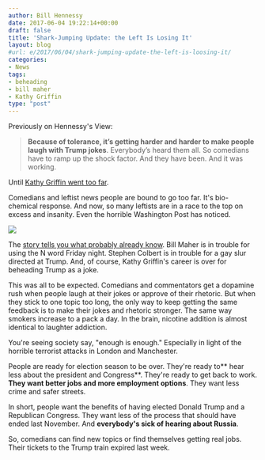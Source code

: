 ```yaml
---
author: Bill Hennessy
date: 2017-06-04 19:22:14+00:00
draft: false
title: 'Shark-Jumping Update: the Left Is Losing It'
layout: blog
#url: e/2017/06/04/shark-jumping-update-the-left-is-loosing-it/
categories:
- News
tags:
- beheading
- bill maher
- Kathy Griffin
type: "post"
---
```


Previously on Hennessy's View:



> **Because of tolerance, it’s getting harder and harder to make people laugh with Trump jokes**. Everybody’s heard them all. So comedians have to ramp up the shock factor. And they have been. And it was working.

Until [Kathy Griffin went too far](https://hennessysview.com).



Comedians and leftist news people are bound to go too far. It's bio-chemical response. And now, so many leftists are in a race to the top on excess and insanity. Even the horrible Washington Post has noticed.

![](https://hennessysview.com/wp-content/uploads/2017/06/Screenshot-2017-06-04-14.09.51-1024x459.png)


The [story tells you what probably already know](https://www.washingtonpost.com/news/the-fix/wp/2017/06/03/maher-griffin-colbert-anti-trump-comedians-are-having-a-really-bad-moment/). Bill Maher is in trouble for using the N word Friday night. Stephen Colbert is in trouble for a gay slur directed at Trump. And, of course, Kathy Griffin's career is over for beheading Trump as a joke.

This was all to be expected. Comedians and commentators get a dopamine rush when people laugh at their jokes or approve of their rhetoric. But when they stick to one topic too long, the only way to keep getting the same feedback is to make their jokes and rhetoric stronger. The same way smokers increase to a pack a day. In the brain, nicotine addition is almost identical to laughter addiction.

You're seeing society say, "enough is enough." Especially in light of the horrible terrorist attacks in London and Manchester.

People are ready for election season to be over. They're ready to** hear less about the president and Congress**. They're ready to get back to work. **They want better jobs and more employment options**. They want less crime and safer streets.

In short, people want the benefits of having elected Donald Trump and a Republican Congress. They want less of the process that should have ended last November. And **everybody's sick of hearing about Russia**.

So, comedians can find new topics or find themselves getting real jobs. Their tickets to the Trump train expired last week.
